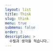```yaml
---
layout: list
title: Think
slug: think
menu: true
submenu: false
order: 3
description: > 
  수필과 생각을 적습니다.
---
```

